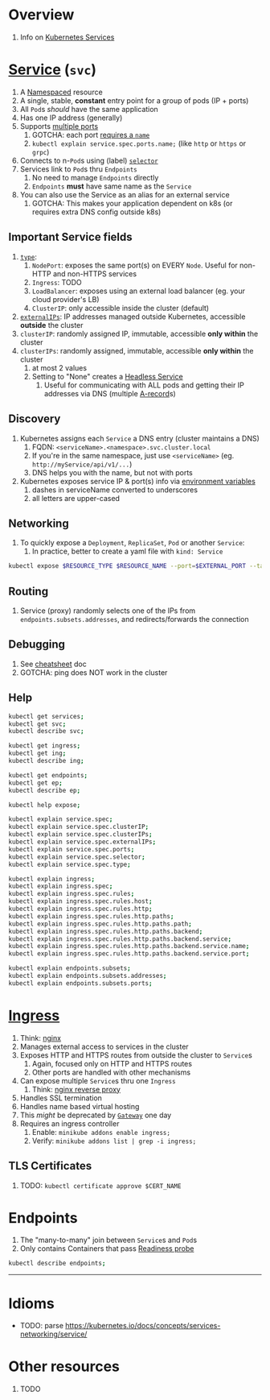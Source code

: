 # Overview
1. Info on [Kubernetes Services](https://kubernetes.io/docs/concepts/services-networking/service/)


# [Service](https://kubernetes.io/docs/concepts/services-networking/service/) (`svc`)
1. A [Namespaced](https://kubernetes.io/docs/concepts/overview/working-with-objects/namespaces/) resource
1. A single, stable, **constant** entry point for a group of pods (IP + ports)
1. All `Pod`s *should* have the same application
1. Has one IP address (generally)
1. Supports [multiple ports](https://kubernetes.io/docs/concepts/services-networking/service/#multi-port-services)
    1. GOTCHA: each port [requires a `name`](https://kubernetes.io/docs/concepts/services-networking/service/#multi-port-services)
    1. `kubectl explain service.spec.ports.name;` (like `http` or `https` or `grpc`)
1. Connects to n-`Pod`s using (label) [`selector`](https://kubernetes.io/docs/concepts/overview/working-with-objects/labels/)
1. Services link to `Pod`s thru `Endpoints`
    1. No need to manage `Endpoints` directly
    1. `Endpoints` **must** have same name as the `Service`
1. You can also use the Service as an alias for an external service
    1. GOTCHA: This makes your application dependent on k8s (or requires extra DNS config outside k8s)


## Important Service fields
1. [`type`](https://kubernetes.io/docs/concepts/services-networking/service/#publishing-services-service-types):
    1. `NodePort`: exposes the same port(s) on EVERY `Node`.  Useful for non-HTTP and non-HTTPS services
    1. `Ingress`: TODO
    1. `LoadBalancer`: exposes using an external load balancer (eg. your cloud provider's LB)
    1. `ClusterIP`: only accessible inside the cluster (default)
1. [`externalIPs`](https://kubernetes.io/docs/concepts/services-networking/service/#external-ips): IP addresses managed outside Kubernetes, accessible **outside** the cluster
1. `clusterIP`: randomly assigned IP, immutable, accessible **only within** the cluster
1. `clusterIPs`: randomly assigned, immutable, accessible **only within** the cluster
    1. at most 2 values
    1. Setting to "None" creates a [Headless Service](https://kubernetes.io/docs/concepts/services-networking/service/#headless-services)
        1. Useful for communicating with ALL pods and getting their IP addresses via DNS (multiple [A-record](https://support.dnsimple.com/articles/a-record/)s)


## Discovery
1. Kubernetes assigns each `Service` a DNS entry (cluster maintains a DNS)
    1. FQDN: `<serviceName>.<namespace>.svc.cluster.local`
    1. If you're in the same namespace, just use `<serviceName>`  (eg. `http://myService/api/v1/...`)
    1. DNS helps you with the name, but not with ports
1. Kubernetes exposes service IP & port(s) info via [environment variables](https://kubernetes.io/docs/concepts/services-networking/service/#environment-variables)
    1. dashes in serviceName converted to underscores
    1. all letters are upper-cased


## Networking
1. To quickly expose a `Deployment`, `ReplicaSet`, `Pod` or another `Service`:
    1. In practice, better to create a yaml file with `kind: Service`
```sh
kubectl expose $RESOURCE_TYPE $RESOURCE_NAME --port=$EXTERNAL_PORT --target-port=$PORT_IN_CONTAINER;
```


## Routing
1. Service (proxy) randomly selects one of the IPs from `endpoints.subsets.addresses`, and redirects/forwards the connection


## Debugging
1. See [cheatsheet](./cheatsheet.k8s.md) doc
1. GOTCHA: ping does NOT work in the cluster


## Help
```sh
kubectl get services;
kubectl get svc;
kubectl describe svc;

kubectl get ingress;
kubectl get ing;
kubectl describe ing;

kubectl get endpoints;
kubectl get ep;
kubectl describe ep;

kubectl help expose;

kubectl explain service.spec;
kubectl explain service.spec.clusterIP;
kubectl explain service.spec.clusterIPs;
kubectl explain service.spec.externalIPs;
kubectl explain service.spec.ports;
kubectl explain service.spec.selector;
kubectl explain service.spec.type;

kubectl explain ingress;
kubectl explain ingress.spec;
kubectl explain ingress.spec.rules;
kubectl explain ingress.spec.rules.host;
kubectl explain ingress.spec.rules.http;
kubectl explain ingress.spec.rules.http.paths;
kubectl explain ingress.spec.rules.http.paths.path;
kubectl explain ingress.spec.rules.http.paths.backend;
kubectl explain ingress.spec.rules.http.paths.backend.service;
kubectl explain ingress.spec.rules.http.paths.backend.service.name;
kubectl explain ingress.spec.rules.http.paths.backend.service.port;

kubectl explain endpoints.subsets;
kubectl explain endpoints.subsets.addresses;
kubectl explain endpoints.subsets.ports;
```


# [Ingress](https://kubernetes.io/docs/concepts/services-networking/ingress/)
1. Think: [nginx](https://www.nginx.com/)
1. Manages external access to services in the cluster
1. Exposes HTTP and HTTPS routes from outside the cluster to `Service`s
    1. Again, focused only on HTTP and HTTPS routes
    1. Other ports are handled with other mechanisms
1. Can expose multiple `Service`s thru one `Ingress`
    1. Think: [nginx reverse proxy](https://docs.nginx.com/nginx/admin-guide/web-server/reverse-proxy/)
1. Handles SSL termination
1. Handles name based virtual hosting
1. This *might* be deprecated by [`Gateway`](https://kubernetes.io/docs/concepts/services-networking/gateway/) one day
1. Requires an ingress controller
    1. Enable: `minikube addons enable ingress;`
    1. Verify: `minikube addons list | grep -i ingress;`


## TLS Certificates
1. TODO: `kubectl certificate approve $CERT_NAME`


# Endpoints
1. The "many-to-many" join between `Service`s and `Pod`s
1. Only contains Containers that pass [Readiness probe](https://kubernetes.io/docs/tasks/configure-pod-container/configure-liveness-readiness-startup-probes/#define-readiness-probes)
```sh
kubectl describe endpoints;
```


--------
# Idioms


- TODO: parse https://kubernetes.io/docs/concepts/services-networking/service/


# Other resources
1. TODO
